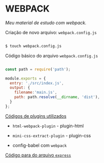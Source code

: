 # WEBPACK
  *Meu material de estudo com webpack.*

  Criação de novo arquivo: `webpack.config.js`

  ```sh

  $ touch webpack.config.js

  ```
  Código básico do arquivo `webpack.config.js`

  ```js

  const path = require('path');

  module.exports = {
    entry: './src/index.js',
    output: {
      filename:'main.js',
      path: path.resolve(__dirname, 'dist'),
    }
  };

  ```

[Códigos de plugins utilizados](https://github.com/CelsoAlmeidaLF/mat-est-express-webpack/blob/master/docs/WEBPACK.md)

  -  `html-webpack-plugin` - plugin-html

  -  `mini-css-extract-plugin` - plugin-css

  -  config-babel com `webpack`

[Código para do arquivo `express`](https://github.com/CelsoAlmeidaLF/mat-est-express-webpack/blob/master/docs/EXPRESS.md)
